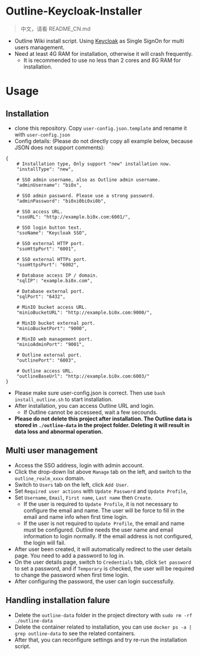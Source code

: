 # Outline-Keycloak-Installer
> 中文，请看 README_CN.md
- Outline Wiki install script. Using [Keycloak](https://github.com/keycloak/keycloak) as Single SignOn for multi users management.
- Need at least 4G RAM for installation, otherwise it will crash frequently.
    - It is recommended to use no less than 2 cores and 8G RAM for installation.

# Usage

## Installation

- clone this repository. Copy `user-config.json.template` and rename it with `user-config.json`
- Config details: (Please do not directly copy all example below, because JSON does not support comments):

```
{
    # Installation type, Only support "new" installation now.
    "installType": "new",

    # SSO admin username, also as Outline admin username.
    "adminUsername": "bi0x",

    # SSO admin password. Please use a strong password.
    "adminPassword": "bi0xi0bi0xi0b",

    # SSO access URL.
    "ssoURL": "http://example.bi0x.com:6001/",

    # SSO login button text.
    "ssoName": "Keycloak SSO",

    # SSO external HTTP port.
    "ssoHttpPort": "6001",

    # SSO external HTTPs port.
    "ssoHttpsPort": "6002",

    # Database access IP / domain.
    "sqlIP": "example.bi0x.com",

    # Database external port.
    "sqlPort": "6432",

    # MinIO bucket access URL.
    "minioBucketURL": "http://example.bi0x.com:9000/",

    # MinIO bucket external port.
    "minioBucketPort": "9000",

    # MinIO web management port.
    "minioAdminPort": "9001",

    # Outline external port.
    "outlinePort": "6003",

    # Outline access URL.
    "outlineBaseUrl": "http://example.bi0x.com:6003/"
}
```
- Please make sure user-config.json is correct. Then use `bash install_outline.sh` to start installation.
- After installation, you can access Outline URL and login.
    - If Outline cannot be accesseed, wait a few secounds.
- **Please do not delete this project after installation. The Outline data is stored in `./outline-data` in the project folder. Deleting it will result in data loss and abnormal operation.**

## Multi user management

- Access the SSO address, login with admin account.
- Click the drop-down list above `Manage` tab on the left, and switch to the `outline_realm_xxxx` domain.
- Switch to `Users` tab on the left, click `Add User`.
- Set `Required user actions` with `Update Password` and `Update Profile`,
- Set `Username`, `Email`, `First name`, `Last name` then `Create`.
    - If the user is required to `Update Profile`, it is not necessary to configure the email and name. The user will be force to fill in the email and name info when first time login.
    - If the user is not required to `Update Profile`, the email and name must be configured. Outline needs the user name and email information to login normally. If the email address is not configured, the login will fail.
- After user been created, it will automatically redirect to the user details page. You need to add a password to log in.
- On the user details page, switch to `Credentials` tab, click `Set password` to set a password, and if `Temporary` is checked, the user will be required to change the password when first time login.
- After configuring the password, the user can login successfully.

## Handling installation falure

- Delete the `outline-data` folder in the project directory with `sudo rm -rf ./outline-data`
- Delete the container related to installation, you can use `docker ps -a | grep outline-data` to see the related containers.
- After that, you can reconfigure settings and try re-run the installation script.
